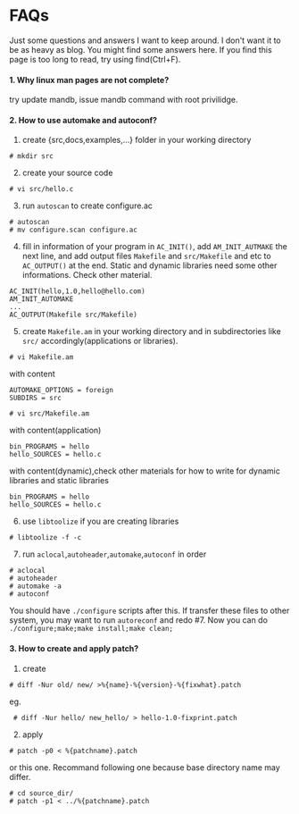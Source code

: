 # FAQs
Just some questions and answers I want to keep around. I don't want it to be as heavy as blog. You might find some answers here. If you find this page is too long to read, try using find(Ctrl+F).

#### 1. Why linux man pages are not complete?

try update mandb, issue mandb command with root privilidge.

#### 2. How to use automake and autoconf?
1. create {src,docs,examples,...} folder in your working directory

 `# mkdir src`

2. create your source code

 `# vi src/hello.c`

3. run `autoscan` to create configure.ac
 ```
 # autoscan
 # mv configure.scan configure.ac
 ```
4. fill in information of your program in `AC_INIT()`, add `AM_INIT_AUTMAKE` the next line, and add output files `Makefile` and `src/Makefile` and etc to `AC_OUTPUT()` at the end. Static and dynamic libraries need some other informations. Check other material.
 ```
 AC_INIT(hello,1.0,hello@hello.com)
 AM_INIT_AUTOMAKE
 ...
 AC_OUTPUT(Makefile src/Makefile)
 ```
5. create `Makefile.am` in your working directory and in subdirectories like `src/` accordingly(applications or libraries).

 `# vi Makefile.am`

 with content
 ```
 AUTOMAKE_OPTIONS = foreign
 SUBDIRS = src
 ```
 `# vi src/Makefile.am`

 with content(application)
 ```
 bin_PROGRAMS = hello
 hello_SOURCES = hello.c
 ```
 with content(dynamic),check other materials for how to write for dynamic libraries and static libraries
 ```
 bin_PROGRAMS = hello
 hello_SOURCES = hello.c
 ```
6. use `libtoolize` if you are creating libraries

 `# libtoolize -f -c`

7. run `aclocal`,`autoheader`,`automake`,`autoconf` in order
 ```
 # aclocal
 # autoheader
 # automake -a
 # autoconf
 ```
You should have `./configure` scripts after this. If transfer these files to other system, you may want to run `autoreconf` and redo #7. Now you can do `./configure;make;make install;make clean;`

#### 3. How to create and apply patch?

 1. create
 
  `# diff -Nur old/ new/ >%{name}-%{version}-%{fixwhat}.patch`

  eg.

  ` # diff -Nur hello/ new_hello/ > hello-1.0-fixprint.patch`
  
 2. apply 
 
  `# patch -p0 < %{patchname}.patch`

  or this one. Recommand following one because base directory name may differ.
  ```
  # cd source_dir/
  # patch -p1 < ../%{patchname}.patch
  ```



